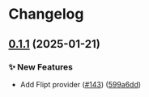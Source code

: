 # Changelog

## [0.1.1](https://github.com/open-feature/python-sdk-contrib/compare/openfeature-provider-flipt-v0.1.0...openfeature-provider-flipt/v0.1.1) (2025-01-21)


### ✨ New Features

* Add Flipt provider ([#143](https://github.com/open-feature/python-sdk-contrib/issues/143)) ([599a6dd](https://github.com/open-feature/python-sdk-contrib/commit/599a6dd0a5abffedaa8a176933547edad19e53f4))
